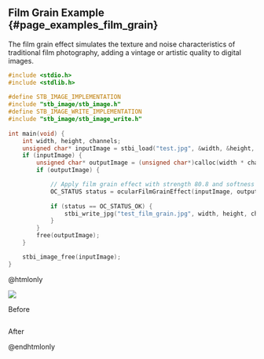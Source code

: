 ## Film Grain Example {#page_examples_film_grain}

The film grain effect simulates the texture and noise characteristics of traditional film photography, adding a vintage or artistic quality to digital images.

```c
#include <stdio.h>  
#include <stdlib.h>  
  
#define STB_IMAGE_IMPLEMENTATION  
#include "stb_image/stb_image.h"  
#define STB_IMAGE_WRITE_IMPLEMENTATION  
#include "stb_image/stb_image_write.h"  
  
int main(void) {  
    int width, height, channels;  
    unsigned char* inputImage = stbi_load("test.jpg", &width, &height, &channels, 0);  
    if (inputImage) {  
        unsigned char* outputImage = (unsigned char*)calloc(width * channels * height * sizeof(unsigned char), 1);  
        if (outputImage) {  

            // Apply film grain effect with strength 80.8 and softness 2.3
            OC_STATUS status = ocularFilmGrainEffect(inputImage, outputImage, width, height, channels, 80.8f, 2.3f); 
            
            if (status == OC_STATUS_OK) {
                stbi_write_jpg("test_film_grain.jpg", width, height, channels, outputImage, 100);  
            }
        }  
        free(outputImage);  
    }  

    stbi_image_free(inputImage);  
}
```

@htmlonly
<div class="sample-images">
    <div class="img-with-text">
        <img src="images/film_grain.jpg"/>
        <p>Before</p>
    </div>
    <div class="img-with-text">
        <img src="images/film_grain_out.jpg" alt=""/>
        <p>After</p>
    </div>
</div>
@endhtmlonly
